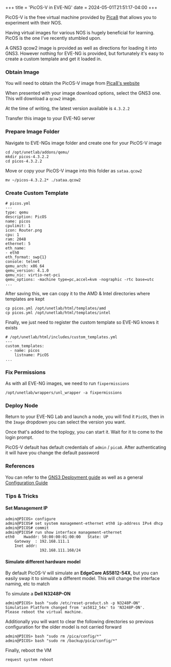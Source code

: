 +++
title = 'PicOS-V in EVE-NG'
date = 2024-05-01T21:51:17-04:00
+++

PicOS-V is the free virtual machine provided by [Pica8](https://www.pica8.com/) that allows you to experiment with their NOS.

Having virtual images for various NOS is hugely beneficial for learning.  PicOS is the one I've recently stumbled upon.

A GNS3 qcow2 image is provided as well as directions for loading it into GNS3. However nothing for EVE-NG is provided, but fortunately it's easy to create a custom template and get it loaded in.

### Obtain Image

You will need to obtain the PicOS-V image from [Pica8's website](https://www.pica8.com/picos-v/#try-picos-at-your-own-pace-with-no-commitments)

When presented with your image download options, select the GNS3 one. This will download a `qcow2` image.

At the time of writing, the latest version available is `4.3.2.2`

Transfer this image to your EVE-NG server

### Prepare Image Folder

Navigate to EVE-NGs image folder and create one for your PicOS-V image

```
cd /opt/unetlab/addons/qemu/
mkdir picos-4.3.2.2
cd picos-4.3.2.2
```

Move or copy your PicOS-V image into this folder as `sataa.qcow2`

```
mv ~/picos-4.3.2.2* ./sataa.qcow2
```

### Create Custom Template

```
# picos.yml
---
type: qemu
description: PicOS
name: picos
cpulimit: 1
icon: Router.png
cpu: 1
ram: 2048
ethernet: 5
eth_name:
- eth0
eth_format: swp{1}
console: telnet
qemu_arch: x86_64
qemu_version: 4.1.0
qemu_nic: virtio-net-pci
qemu_options: -machine type=pc,accel=kvm -nographic -rtc base=utc
...
```

After saving this, we can copy it to the AMD & Intel directories where templates are kept

```
cp picos.yml /opt/unetlab/html/templates/amd
cp picos.yml /opt/unetlab/html/templates/intel
```

Finally, we just need to register the custom template so EVE-NG knows it exists

```
# /opt/unetlab/html/includes/custom_templates.yml
---
custom_templates:
  - name: picos
    listname: PicOS
...
```

### Fix Permissions

As with all EVE-NG images, we need to run `fixpermissions`

```
/opt/unetlab/wrappers/unl_wrapper -a fixpermissions
```

### Deploy Node

Return to your EVE-NG Lab and launch a node, you will find it `PicOS`, then in the `Image` dropdown you can select the version you want.

Once that's added to the toplogy, you can start it. Wait for it to come to the login prompt.

PicOS-V default has default credentials of `admin` / `pica8`. After authenticating it will have you change the default password


### References

You can refer to the [GNS3 Deployment guide](https://www.pica8.com/wp-content/uploads/PicOS-V-in-GNS3-User-Guide.pdf) as well as a general [Configuration Guide](https://pica8-fs.atlassian.net/wiki/spaces/PicOS433sp/overview)

### Tips & Tricks

#### Set Management IP

```
admin@PICOS> configure
admin@PICOS# set system management-ethernet eth0 ip-address IPv4 dhcp
admin@PICOS# commit
admin@PICOS# run show interface management-ethernet
eth0	Hwaddr: 50:00:00:01:00:00	State: UP
	Gateway  : 192.168.111.1
	Inet addr:
	           192.168.111.168/24
```

#### Simulate different hardware model

By default PicOS-V will simulate an **EdgeCore AS5812-54X**, but you can easily swap it to simulate a different model. This will change the interface naming, etc to match

To simulate a **Dell N3248P-ON**

```
admin@PICOS> bash "sudo /etc/reset-product.sh -p N3248P-ON"
Simulation Platform changed from 'as5812_54x' to 'N3248P-ON'.
Please reboot the virtual machine.
```

Additionally you will want to clear the following directories so previous configuration for the older model is not carried forward

```
admin@PICOS> bash "sudo rm /pica/config/*"
admin@PICOS> bash "sudo rm /backup/pica/config/*"
```

Finally, reboot the VM

```
request system reboot
```
